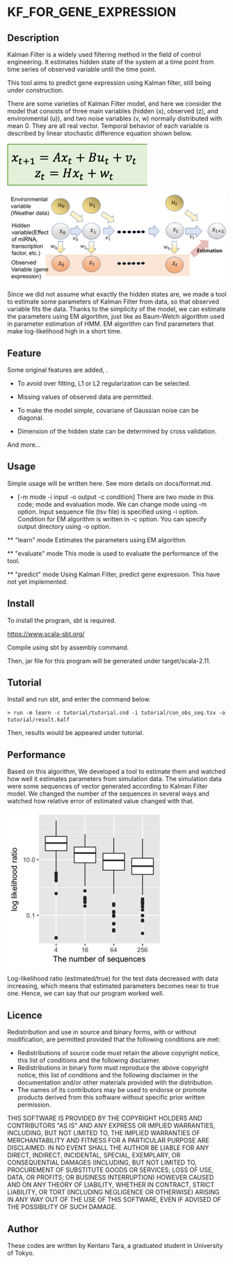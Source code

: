 KF_FOR_GENE_EXPRESSION
===


## Description

Kalman Filter is a widely used filtering method in the field of control engineering. It estimates hidden state of the system at a time point from time series of observed variable until the time point.

This tool aims to predict gene expression using Kalman filter, still being under construction.

There are some varieties of Kalman Filter model, and here we consider the model that consists of three main variables (hidden (x), observed (z), and environmental (u)), and two noise variables (v, w) normally distributed with mean 0. They are all real vector. Temporal behavior of each variable is described by linear stochastic difference equation shown below.

![equation for Kalman Filter](https://github.com/rnrnuraln/KF_FOR_GENE_EXPRESSION/blob/master/images/Screen%20Shot%202018-03-17%20at%2010.11.31.png)

![Explanation of Kalman Filter](https://github.com/rnrnuraln/KF_FOR_GENE_EXPRESSION/blob/master/images/kalman_picture.png)

Since we did not assume what exactly the hidden states are, we made a tool to estimate some parameters of Kalman Filter from data, so that observed variable fits the data. Thanks to the simplicity of the model, we can estimate the parameters using EM algortihm, just like as Baum-Welch algorithm used in parameter estimation of HMM. EM algorithm can find parameters that make log-likelihood high in a short time.

## Feature

Some original features are added, .

* To avoid over fitting, L1 or L2 regularization can be selected.

* Missing values of observed data are permitted.

* To make the model simple, covariane of Gaussian noise can be diagonal.

* Dimension of the hidden state can be determined by cross validation.

And more...


## Usage

Simple usage will be written here. See more details on docs/format.md.


* [-m mode -i input -o output -c condition]
 There are two mode in this code; mode and evaluation mode. We can change mode using -m option.
 Input sequence file (tsv file) is specified using -i option.
 Condition for EM algorithm is written in -c option.
 You can specify output directory using -o option.

** "learn" mode
 Estimates the parameters using EM algorithm.

** "evaluate" mode
 This mode is used to evaluate the performance of the tool.

** "predict" mode
 Using Kalman Filter, predict gene expression. This have not yet implemented.

## Install

To install the program, sbt is required.

https://www.scala-sbt.org/

Compile using sbt by assembly command.

Then, jar file for this program will be generated under target/scala-2.11.

## Tutorial

 Install and run sbt, and enter the command below.

```
> run -m learn -c tutorial/tutorial.cnd -i tutorial/con_obs_seq.tsv -o tutorial/result.kalf
```

 Then, results would be appeared under tutorial.

## Performance

Based on this algorithm, We developed a tool to estimate them and watched how well it estimates parameters from simulation data. The simulation data were some sequences of vector generated according to Kalman Filter model. We changed the number of the sequences in several ways and watched how relative error of estimated value changed with that. 

![log likelihood ratio for simulation data](https://github.com/rnrnuraln/KF_FOR_GENE_EXPRESSION/blob/master/images/log_likelihood.png)

Log-likelihood ratio (estimated/true) for the test data decreased with data increasing, which means that estimated parameters becomes near to true one. Hence, we can say that our program worked well. 


## Licence


Redistribution and use in source and binary forms, with or without
modification, are permitted provided that the following conditions are met:
* Redistributions of source code must retain the above copyright notice, 
  this list of conditions and the following disclaimer.
* Redistributions in binary form must reproduce the above copyright notice, 
  this list of conditions and the following disclaimer in the documentation 
  and/or other materials provided with the distribution.
* The names of its contributors 
  may be used to endorse or promote products derived from this software 
  without specific prior written permission.

THIS SOFTWARE IS PROVIDED BY THE COPYRIGHT HOLDERS AND CONTRIBUTORS "AS IS" AND
ANY EXPRESS OR IMPLIED WARRANTIES, INCLUDING, BUT NOT LIMITED TO, THE IMPLIED
WARRANTIES OF MERCHANTABILITY AND FITNESS FOR A PARTICULAR PURPOSE ARE
DISCLAIMED. IN NO EVENT SHALL THE AUTHOR BE LIABLE FOR ANY
DIRECT, INDIRECT, INCIDENTAL, SPECIAL, EXEMPLARY, OR CONSEQUENTIAL DAMAGES
(INCLUDING, BUT NOT LIMITED TO, PROCUREMENT OF SUBSTITUTE GOODS OR SERVICES;
LOSS OF USE, DATA, OR PROFITS; OR BUSINESS INTERRUPTION) HOWEVER CAUSED AND
ON ANY THEORY OF LIABILITY, WHETHER IN CONTRACT, STRICT LIABILITY, OR TORT
(INCLUDING NEGLIGENCE OR OTHERWISE) ARISING IN ANY WAY OUT OF THE USE OF THIS
SOFTWARE, EVEN IF ADVISED OF THE POSSIBILITY OF SUCH DAMAGE.

## Author

These codes are written by Kentaro Tara, a graduated student in University of Tokyo.
